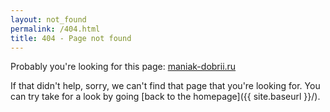 ```yaml
---
layout: not_found
permalink: /404.html
title: 404 - Page not found
---
```


Probably you're looking for this page: <a href="http://maniak-dobrii.ru" id="oldSiteLink">maniak-dobrii.ru</a>

If that didn't help, sorry, we can't find that page that you're looking for. You can try take for a look by going [back to the homepage]({{ site.baseurl }}/).
